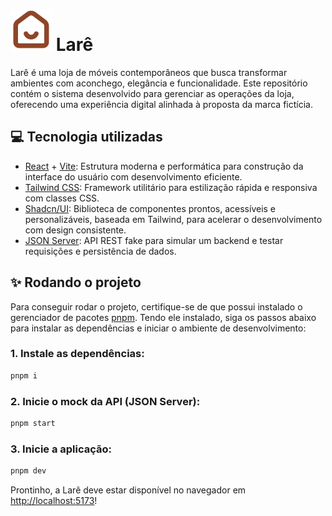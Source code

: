 # ![Logo da Larê](./public/lare-logo.svg) Larê

Larê é uma loja de móveis contemporâneos que busca transformar ambientes com aconchego, elegância e funcionalidade. Este repositório contém o sistema desenvolvido para gerenciar as operações da loja, oferecendo uma experiência digital alinhada à proposta da marca fictícia.

## 💻 Tecnologia utilizadas
- [React](https://react.dev/) + [Vite](https://vitejs.dev/): Estrutura moderna e performática para construção da interface do usuário com desenvolvimento eficiente.  
- [Tailwind CSS](https://tailwindcss.com/): Framework utilitário para estilização rápida e responsiva com classes CSS.  
- [Shadcn/UI](https://ui.shadcn.com/): Biblioteca de componentes prontos, acessíveis e personalizáveis, baseada em Tailwind, para acelerar o desenvolvimento com design consistente.  
- [JSON Server](https://www.npmjs.com/package/json-server): API REST fake para simular um backend e testar requisições e persistência de dados.


## ✨ Rodando o projeto
Para conseguir rodar o projeto, certifique-se de que possui instalado o gerenciador de pacotes [pnpm](https://pnpm.io/pt/). Tendo ele instalado, siga os passos abaixo para instalar as dependências e iniciar o ambiente de desenvolvimento:

### 1. Instale as dependências:
```bash
pnpm i
```
### 2. Inicie o mock da API (JSON Server):
```bash
pnpm start
```
### 3. Inicie a aplicação:
```bash
pnpm dev
```

Prontinho, a Larê deve estar disponível no navegador em [http://localhost:5173](http://localhost:5173)!
